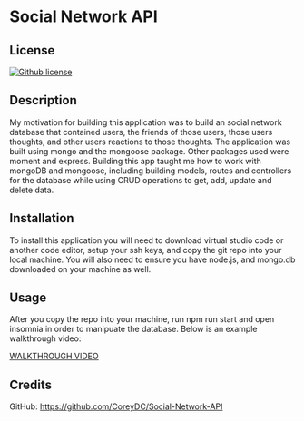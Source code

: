 # Social Network API

## License

[![Github license](https://img.shields.io/badge/license-MIT-orange?style=for-the-badge&logo=appveyor)](https://opensource.org/license/mit/)

## Description

My motivation for building this application was to build an social network database that contained users, the friends of those users, those users thoughts, and other users reactions to those thoughts. The application was built using mongo and the mongoose package. Other packages used were moment and express. Building this app taught me how to work with mongoDB and mongoose, including building models, routes and controllers for the database while using CRUD operations to get, add, update and delete data. 

## Installation

To install this application you will need to download virtual studio code or another code editor, setup your ssh keys, and copy the git repo into your local machine. You will also need to ensure you have node.js, and mongo.db downloaded on your machine as well.

## Usage

After you copy the repo into your machine, run npm run start and open insomnia in order to manipuate the database. Below is an example walkthrough video: 

[WALKTHROUGH VIDEO](assets/mongoose_walkthrough.webm)

## Credits

GitHub: https://github.com/CoreyDC/Social-Network-API